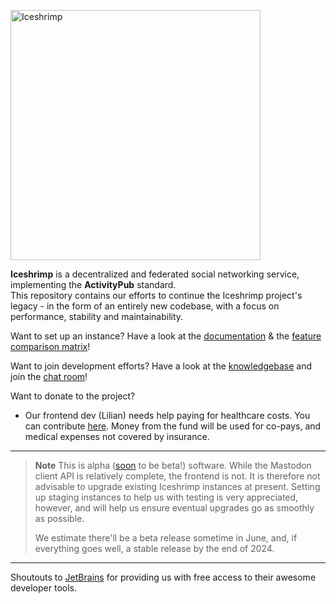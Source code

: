 <p><img src="/iceshrimp/iceshrimp/media/branch/dev/assets/logo.png" alt="Iceshrimp" width="400px"></p>
<p><strong>Iceshrimp</strong> is a decentralized and federated social networking service, implementing the <strong>ActivityPub</strong> standard.<br>
This repository contains our efforts to continue the Iceshrimp project's legacy - in the form of an entirely new codebase, with a focus on performance, stability and maintainability.</p>

Want to set up an instance? Have a look at the [documentation](https://kb.iceshrimp.dev/s/docs) & the [feature comparison matrix](https://kb.iceshrimp.dev/s/docs/doc/production-readiness-Bs0HK2ZXO8)!

Want to join development efforts? Have a look at the [knowledgebase](https://kb.iceshrimp.dev) and join the [chat room](https://chat.iceshrimp.dev)!

Want to donate to the project?
  - Our frontend dev (Lilian) needs help paying for healthcare costs. You can contribute [here](https://bunq.me/lilianhealthcarefund). Money from the fund will be used for co-pays, and medical expenses not covered by insurance.

---

> **Note**
> This is alpha ([soon](https://issues.iceshrimp.dev/agiles/157-4/current) to be beta!) software. While the Mastodon client API is relatively complete, the frontend is not. It is therefore not advisable to upgrade existing Iceshrimp instances at present. Setting up staging instances to help us with testing is very appreciated, however, and will help us ensure eventual upgrades go as smoothly as possible.
>
> We estimate there'll be a beta release sometime in June, and, if everything goes well, a stable release by the end of 2024.

---

Shoutouts to [JetBrains](https://jb.gg/OpenSourceSupport) for providing us with free access to their awesome developer tools.
